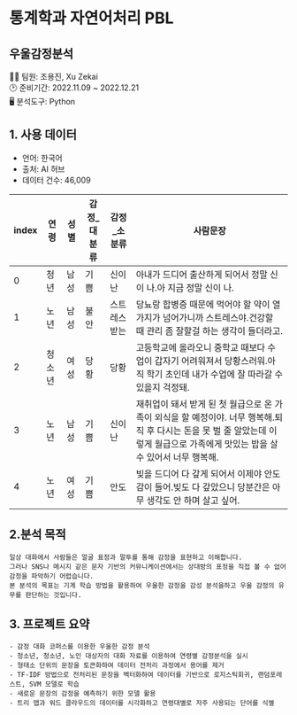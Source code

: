 # 통계학과 자연어처리 PBL
## 우울감정분석

👨‍💻 팀원: 조용진, Xu Zekai <br>
🕑 준비기간: 2022.11.09 ~ 2022.12.21<br>
🖥 분석도구: Python

## 1. 사용 데이터
- 언어: 한국어
- 출처: AI 허브
- 데이터 건수: 46,009

|index|연령|성별|감정\_대분류|감정\_소분류|사람문장|
|---|---|---|---|---|---|
|0|청년|남성|기쁨|신이 난|아내가 드디어 출산하게 되어서 정말 신이 나\.아 지금 정말 신이 나\.|
|1|노년|남성|불안|스트레스 받는|당뇨랑 합병증 때문에 먹어야 할 약이 열 가지가 넘어가니까 스트레스야\.건강할 때 관리 좀 잘할걸 하는 생각이 들더라고\.|
|2|청소년|여성|당황|당황|고등학교에 올라오니 중학교 때보다 수업이 갑자기 어려워져서 당황스러워\.아직 학기 초인데 내가 수업에 잘 따라갈 수 있을지 걱정돼\.|
|3|노년|남성|기쁨|신이 난|재취업이 돼서 받게 된 첫 월급으로 온 가족이 외식을 할 예정이야\. 너무 행복해\.퇴직 후 다시는 돈을 못 벌 줄 알았는데 이렇게 월급으로 가족에게 맛있는 밥을 살 수 있어서 너무 행복해\.|
|4|노년|여성|기쁨|안도|빚을 드디어 다 갚게 되어서 이제야 안도감이 들어\.빚도 다 갚았으니 당분간은 아무 생각도 안 하며 살고 싶어\.|
## 2.분석 목적
```
일상 대화에서 사람들은 얼굴 표정과 말투를 통해 감정을 표현하고 이해합니다.
그러나 SNS나 메시지 같은 문자 기반의 커뮤니케이션에서는 상대방의 표정을 직접 볼 수 없어 감정을 파악하기 어렵습니다.
본 분석의 목표는 기계 학습 방법을 활용하여 우울한 감정을 감성 분석을하고 우울 감정의 유무를 판단하는 것입니다.
```
## 3. 프로젝트 요약
```
- 감정 대화 코퍼스를 이용한 우울한 감정 분석
- 청소년, 청소년, 노인 대상자의 대화 자료를 이용하여 연령별 감정분석을 실시
- 형태소 단위의 문장을 토큰화하여 데이터 전처리 과정에서 용어를 제거
- TF-IDF 방법으로 전처리된 문장을 벡터화하여 데이터를 기반으로 로지스틱회귀, 랜덤포레스트, SVM 모델로 학습
- 새로운 문장의 감정을 예측하기 위한 모델 활용
- 트리 맵과 워드 클라우드의 데이터를 시각화하고 연령대별로 자주 사용되는 단어를 식별
```
